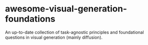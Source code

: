 # awesome-visual-generation-foundations
An up-to-date collection of task-agnostic principles and foundational questions in visual generation (mainly diffusion).

